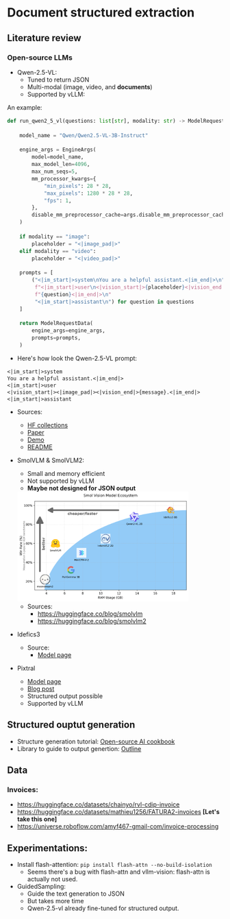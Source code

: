 # Document structured extraction

## Literature review

### Open-source LLMs

* Qwen-2.5-VL:
  * Tuned to return JSON
  * Multi-modal (image, video, and **documents**)
  * Supported by vLLM:

An example:

```python
def run_qwen2_5_vl(questions: list[str], modality: str) -> ModelRequestData:

    model_name = "Qwen/Qwen2.5-VL-3B-Instruct"

    engine_args = EngineArgs(
        model=model_name,
        max_model_len=4096,
        max_num_seqs=5,
        mm_processor_kwargs={
            "min_pixels": 28 * 28,
            "max_pixels": 1280 * 28 * 28,
            "fps": 1,
        },
        disable_mm_preprocessor_cache=args.disable_mm_preprocessor_cache,
    )

    if modality == "image":
        placeholder = "<|image_pad|>"
    elif modality == "video":
        placeholder = "<|video_pad|>"

    prompts = [
        ("<|im_start|>system\nYou are a helpful assistant.<|im_end|>\n"
         f"<|im_start|>user\n<|vision_start|>{placeholder}<|vision_end|>"
         f"{question}<|im_end|>\n"
         "<|im_start|>assistant\n") for question in questions
    ]

    return ModelRequestData(
        engine_args=engine_args,
        prompts=prompts,
    )
```

  * Here's how look the Qwen-2.5-VL prompt:
  ```
  <|im_start|>system
  You are a helpful assistant.<|im_end|>
  <|im_start|>user
  <|vision_start|><|image_pad|><|vision_end|>{message}.<|im_end|>
  <|im_start|>assistant
  ```

  * Sources:
    * [HF collections](https://huggingface.co/collections/Qwen/qwen25-vl-6795ffac22b334a837c0f9a5)
    * [Paper](https://arxiv.org/pdf/2502.13923)
    * [Demo](https://huggingface.co/spaces/Qwen/Qwen2.5-VL-72B-Instruct)
    * [README](https://github.com/QwenLM/Qwen2.5-VL/blob/main/README.md)
  
* SmolVLM & SmolVLM2:
  * Small and memory efficient
  * Not supported by vLLM
  * **Maybe not designed for JSON output**
  
  <img src="assets/smolvlm.png" width=400 />

  * Sources:
    * https://huggingface.co/blog/smolvlm
    * https://huggingface.co/blog/smolvlm2

* Idefics3
  * Source:
    * [Model page](https://huggingface.co/HuggingFaceM4/Idefics3-8B-Llama3)

* Pixtral
  * [Model page](https://huggingface.co/mistralai/Pixtral-12B-2409)
  * [Blog post](https://mistral.ai/news/pixtral-12b)
  * Structured output possible
  * Supported by vLLM


## Structured ouptut generation

* Structure generation tutorial: [Open-source AI cookbook](https://huggingface.co/learn/cookbook/en/structured_generation_vision_language_models) 
* Library to guide to output genertion: [Outline](https://huggingface.co/learn/cookbook/en/structured_generation_vision_language_models)

## Data

### Invoices:

* https://huggingface.co/datasets/chainyo/rvl-cdip-invoice 
* https://huggingface.co/datasets/mathieu1256/FATURA2-invoices **[Let's take this one]**
* https://universe.roboflow.com/amyf467-gmail-com/invoice-processing


## Experimentations:

* Install flash-attention: `pip install flash-attn --no-build-isolation`
  * Seems there's a bug with flash-attn and vllm-vision: flash-attn is actually not used.  
* GuidedSampling:
  * Guide the text generation to JSON
  * But takes more time
  * Qwen-2.5-vl already fine-tuned for structured output.
